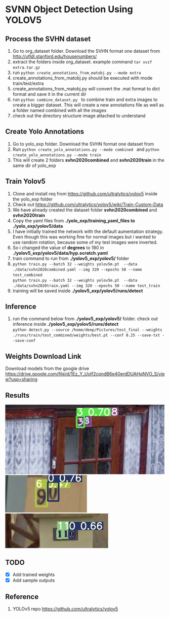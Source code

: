 # SVNN Object Detection Using YOLOV5

## Process the SVHN dataset

1. Go to org_dataset folder. Download the SVHN format one dataset from http://ufldl.stanford.edu/housenumbers/
2. extract the folders inside org_dataset. example command `tar xvzf extra.tar.gz`
3. run  `python create_annotations_from_matobj.py --mode extra`
4. create_annotations_from_matobj.py should be executed with mode train/test/extra
5. create_annotations_from_matobj.py will convert the .mat format to dict format and save it in the current dir
6. run `python combine_dataset.py ` to combine train and extra images to create a bigger dataset. This will create a new annotations file as well as a folder named combined with all the images
7. check out the directory structure image attached to understand
    
## Create Yolo Annotations
1. Go to yolo_exp folder. Download the SVHN format one dataset from 
2. Run `python create_yolo_annotations.py --mode combined ` and `python create_yolo_annotations.py --mode train `
3. This will create 2 folders **svhn2020combined** and **svhn2020train** in the same dir of yolo_exp 

## Train Yolov5

1. Clone and install req from https://github.com/ultralytics/yolov5 inside the yolo_exp folder
2. Check out https://github.com/ultralytics/yolov5/wiki/Train-Custom-Data 
3. We have already created the dataset folder **svhn2020combined** and **svhn2020train**
4. Copy the yaml files from **./yolo_exp/training_yaml_files to  ./yolo_exp/yolov5/data**
5. I have initially trained the network with the default aumentation strategy. Even though this was working fine for normal images but i wanted to use random rotation, because some of my test images were inverted. 
6. So i changed the value of **degrees** to 180 in **./yolov5_exp/yolov5/data/hyp.scratch.yaml**
7. train command to run from **./yolov5_exp/yolov5/** folder 
8. `python train.py --batch 32 --weights yolov5m.pt  --data ./data/svhn2020combined.yaml --img 320 --epochs 50 --name test_combined` <br>
`python train.py --batch 32 --weights yolov5m.pt  --data ./data/svhn2020train.yaml --img 320 --epochs 50 --name test_train`
9. training will be saved inside **./yolov5_exp/yolov5/runs/detect**

## Inference

1. run the command below from  **./yolov5_exp/yolov5/** folder. check out inference inside **./yolov5_exp/yolov5/runs/detect**<br>
`python detect.py --source /home/deep/Pictures/test_final --weights ./runs/train/test_combined/weights/best.pt --conf 0.25 --save-txt --save-conf`

## Weights Download Link
Download models from the google drive https://drive.google.com/file/d/1Ez_Y_Uolf2cpndB6e40erdDUAHqNVO_S/view?usp=sharing

## Results
![Output1](./sample_output/1074.png)
![Output2](./sample_output/1145.png)
![Output3](./sample_output/10056.png)

## TODO
 - [x] Add trained weights 
 - [x] Add sample outputs

## Reference <br>
1. YOLOv5 repo https://github.com/ultralytics/yolov5
